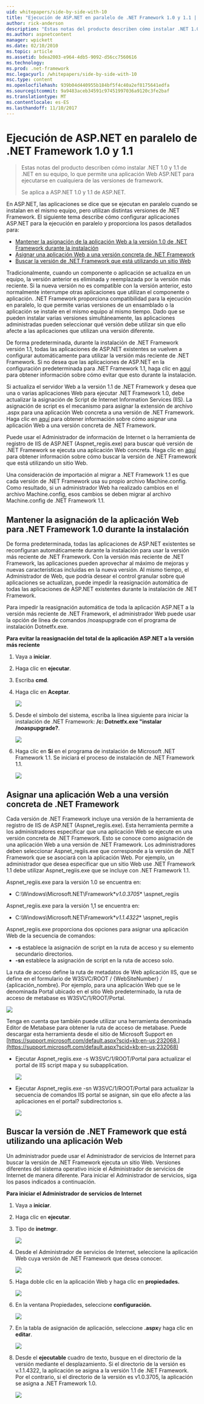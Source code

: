```yaml
---
uid: whitepapers/side-by-side-with-10
title: "Ejecución de ASP.NET en paralelo de .NET Framework 1.0 y 1.1 | Documentos de Microsoft"
author: rick-anderson
description: "Estas notas del producto describen cómo instalar .NET 1.0 y 1.1 de .NET en su equipo, lo que permite una aplicación Web ASP.NET para ejecutarse en cualquiera de las versiones de los fotogramas..."
ms.author: aspnetcontent
manager: wpickett
ms.date: 02/10/2010
ms.topic: article
ms.assetid: bdea2003-e964-4db5-9092-d56cc7560616
ms.technology: 
ms.prod: .net-framework
msc.legacyurl: /whitepapers/side-by-side-with-10
msc.type: content
ms.openlocfilehash: 939b04d440955b184bf5f4c40a2ef8175641edfa
ms.sourcegitcommit: 9a9483aceb34591c97451997036a9120c3fe2baf
ms.translationtype: MT
ms.contentlocale: es-ES
ms.lasthandoff: 11/10/2017
---
```

<a name="aspnet-side-by-side-execution-of-net-framework-10-and-11"></a>Ejecución de ASP.NET en paralelo de .NET Framework 1.0 y 1.1
====================
> Estas notas del producto describen cómo instalar .NET 1.0 y 1.1 de .NET en su equipo, lo que permite una aplicación Web ASP.NET para ejecutarse en cualquiera de las versiones de framework.
> 
> Se aplica a ASP.NET 1.0 y 1.1 de ASP.NET.


En ASP.NET, las aplicaciones se dice que se ejecutan en paralelo cuando se instalan en el mismo equipo, pero utilizan distintas versiones de .NET Framework. El siguiente tema describe cómo configurar aplicaciones ASP.NET para la ejecución en paralelo y proporciona los pasos detallados para:

- [Mantener la asignación de la aplicación Web a la versión 1.0 de .NET Framework durante la instalación](#1)
- [Asignar una aplicación Web a una versión concreta de .NET Framework](#2)
- [Buscar la versión de .NET Framework que está utilizando un sitio Web](#3)

Tradicionalmente, cuando un componente o aplicación se actualiza en un equipo, la versión anterior es eliminada y reemplazada por la versión más reciente. Si la nueva versión no es compatible con la versión anterior, esto normalmente interrumpe otras aplicaciones que utilizan el componente o aplicación. .NET Framework proporciona compatibilidad para la ejecución en paralelo, lo que permite varias versiones de un ensamblado o la aplicación se instale en el mismo equipo al mismo tiempo. Dado que se pueden instalar varias versiones simultáneamente, las aplicaciones administradas pueden seleccionar qué versión debe utilizar sin que ello afecte a las aplicaciones que utilizan una versión diferente.

De forma predeterminada, durante la instalación de .NET Framework versión 1.1, todas las aplicaciones de ASP.NET existentes se vuelven a configurar automáticamente para utilizar la versión más reciente de .NET Framework. Si no desea que las aplicaciones de ASP.NET en la configuración predeterminada para .NET Framework 1.1, haga clic en [aquí](#1) para obtener información sobre cómo evitar que esto durante la instalación.

Si actualiza el servidor Web a la versión 1.1 de .NET Framework y desea que una o varias aplicaciones Web para ejecutar .NET Framework 1.0, debe actualizar la asignación de Script de Internet Information Services (IIS). La asignación de script es el mecanismo para asignar la extensión de archivo .aspx para una aplicación Web concreta a una versión de .NET Framework. Haga clic en [aquí](#2) para obtener información sobre cómo asignar una aplicación Web a una versión concreta de .NET Framework.

Puede usar el Administrador de información de Internet o la herramienta de registro de IIS de ASP.NET (Aspnet\_regiis.exe) para buscar qué versión de .NET Framework se ejecuta una aplicación Web concreta. Haga clic en [aquí](#3) para obtener información sobre cómo buscar la versión de .NET Framework que está utilizando un sitio Web.

Una consideración de importación al migrar a .NET Framework 1.1 es que cada versión de .NET Framework usa su propio archivo Machine.config. Como resultado, si un administrador Web ha realizado cambios en el archivo Machine.config, esos cambios se deben migrar al archivo Machine.config de .NET Framework 1.1.

<a id="1"></a>

## <a name="maintaining-your-web-applications-mapping-to-net-framework-10-during-installation"></a>Mantener la asignación de la aplicación Web para .NET Framework 1.0 durante la instalación

De forma predeterminada, todas las aplicaciones de ASP.NET existentes se reconfiguran automáticamente durante la instalación para usar la versión más reciente de .NET Framework. Con la versión más reciente de .NET Framework, las aplicaciones pueden aprovechar al máximo de mejoras y nuevas características incluidas en la nueva versión. Al mismo tiempo, el Administrador de Web, que podría desear el control granular sobre qué aplicaciones se actualizan, puede impedir la reasignación automática de todas las aplicaciones de ASP.NET existentes durante la instalación de .NET Framework.

Para impedir la reasignación automática de toda la aplicación ASP.NET a la versión más reciente de .NET Framework, el administrador Web puede usar la opción de línea de comandos /noaspupgrade con el programa de instalación Dotnetfx.exe.

**Para evitar la reasignación del total de la aplicación ASP.NET a la versión más reciente**

1. Vaya a **iniciar**.
2. Haga clic en **ejecutar**.
3. Escriba **cmd**.
4. Haga clic en **Aceptar**.  
  
    ![](side-by-side-with-10/_static/image1.gif)
5. Desde el símbolo del sistema, escriba la línea siguiente para iniciar la instalación de .NET Framework: **/c: Dotnetfx.exe "instalar /noaspupgrade?**.  
  
    ![](side-by-side-with-10/_static/image2.gif)
6. Haga clic en **Sí** en el programa de instalación de Microsoft .NET Framework 1.1. Se iniciará el proceso de instalación de .NET Framework 1.1.  
  
    ![](side-by-side-with-10/_static/image3.gif)

<a id="2"></a>

## <a name="map-a-web-application-to-a-specific-version-of-the-net-framework"></a>Asignar una aplicación Web a una versión concreta de .NET Framework

Cada versión de .NET Framework incluye una versión de la herramienta de registro de IIS de ASP.NET (Aspnet\_regiis.exe). Esta herramienta permite a los administradores especificar que una aplicación Web se ejecute en una versión concreta de .NET Framework. Esto se conoce como asignación de una aplicación Web a una versión de .NET Framework. Los administradores deben seleccionar Aspnet\_regiis.exe que corresponde a la versión de .NET Framework que se asociará con la aplicación Web. Por ejemplo, un administrador que desea especificar que un sitio Web use .NET Framework 1.1 debe utilizar Aspnet\_regiis.exe que se incluye con .NET Framework 1.1.

Aspnet\_regiis.exe para la versión 1.0 se encuentra en:

- C:\Windows\Microsoft.NET\Framework\**v1.0.3705** \aspnet\_regiis

Aspnet\_regiis.exe para la versión 1,1 se encuentra en:

- C:\Windows\Microsoft.NET\Framework\**v1.1.4322** \aspnet\_regiis

Aspnet\_regiis.exe proporciona dos opciones para asignar una aplicación Web de la secuencia de comandos:

- **-s** establece la asignación de script en la ruta de acceso y su elemento secundario directorios.
- **-sn** establece la asignación de script en la ruta de acceso solo.

La ruta de acceso define la ruta de metadatos de Web aplicación IIS, que se define en el formulario de W3SVC/ROOT / {WebSiteNumber} / {aplicación\_nombre}. Por ejemplo, para una aplicación Web que se le denominada Portal ubicado en el sitio Web predeterminado, la ruta de acceso de metabase es W3SVC/1/ROOT/Portal.

![](side-by-side-with-10/_static/image4.gif)

Tenga en cuenta que también puede utilizar una herramienta denominada Editor de Metabase para obtener la ruta de acceso de metabase. Puede descargar esta herramienta desde el sitio de Microsoft Support en [https://support.microsoft.com/default.aspx?scid=kb;en-us;232068.](https://support.microsoft.com/default.aspx?scid=kb;en-us;232068)

- Ejecutar Aspnet\_regiis.exe -s W3SVC/1/ROOT/Portal para actualizar el portal de IIS script mapa y su subapplication.  
  
    ![](side-by-side-with-10/_static/image5.gif)

- Ejecutar Aspnet\_regiis.exe -sn W3SVC/1/ROOT/Portal para actualizar la secuencia de comandos IIS portal se asignan, sin que ello afecte a las aplicaciones en el portal? subdirectorios s.  
  
    ![](side-by-side-with-10/_static/image6.gif)

<a id="3"></a>

## <a name="find-the-net-framework-version-that-a-web-application-is-using"></a>Buscar la versión de .NET Framework que está utilizando una aplicación Web

Un administrador puede usar el Administrador de servicios de Internet para buscar la versión de .NET Framework ejecuta un sitio Web. Versiones diferentes del sistema operativo inicie el Administrador de servicios de Internet de manera diferente. Para iniciar el Administrador de servicios, siga los pasos indicados a continuación.

**Para iniciar el Administrador de servicios de Internet**

1. Vaya a **iniciar**.
2. Haga clic en **ejecutar**.
3. Tipo de **inetmgr**.  
  
    ![](side-by-side-with-10/_static/image7.gif)
4. Desde el Administrador de servicios de Internet, seleccione la aplicación Web cuya versión de .NET Framework que desea conocer.  
  
    ![](side-by-side-with-10/_static/image8.gif)
5. Haga doble clic en la aplicación Web y haga clic en **propiedades.**  
  
    ![](side-by-side-with-10/_static/image9.gif)
6. En la ventana Propiedades, seleccione **configuración.**  
  
    ![](side-by-side-with-10/_static/image10.gif)
7. En la tabla de asignación de aplicación, seleccione **.aspx**y haga clic en **editar**.  
  
    ![](side-by-side-with-10/_static/image11.gif)
8. Desde el **ejecutable** cuadro de texto, busque en el directorio de la versión mediante el desplazamiento. Si el directorio de la versión es v.1.1.4322, la aplicación se asigna a la versión 1.1 de .NET Framework. Por el contrario, si el directorio de la versión es v1.0.3705, la aplicación se asigna a .NET Framework 1.0.  
  
    ![](side-by-side-with-10/_static/image12.gif)
